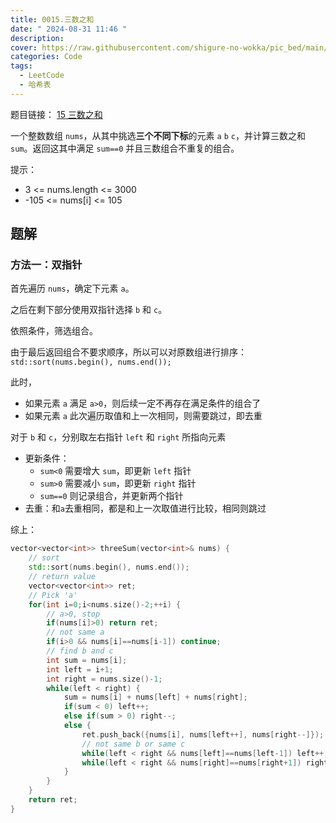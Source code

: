 ```yaml
---
title: 0015.三数之和
date: " 2024-08-31 11:46 "
description: 
cover: https://raw.githubusercontent.com/shigure-no-wokka/pic_bed/main/imgs/family_code.jpg
categories: Code
tags:
  - LeetCode
  - 哈希表
---
```


题目链接： [15 三数之和](https://leetcode.cn/problems/3sum/description/)

一个整数数组 `nums`，从其中挑选**三个不同下标**的元素 `a` `b` `c`，并计算三数之和 `sum`。返回这其中满足 `sum==0` 并且三数组合不重复的组合。

提示：
- 3 <= nums.length <= 3000
- -105 <= nums[i] <= 105

<!--more-->

## 题解

### 方法一：双指针

首先遍历 `nums`，确定下元素 `a`。

之后在剩下部分使用双指针选择 `b` 和 `c`。

依照条件，筛选组合。

由于最后返回组合不要求顺序，所以可以对原数组进行排序：`std::sort(nums.begin(), nums.end());`

此时，
- 如果元素 `a` 满足 `a>0`，则后续一定不再存在满足条件的组合了
- 如果元素 `a` 此次遍历取值和上一次相同，则需要跳过，即去重

对于 `b` 和 `c`，分别取左右指针 `left` 和 `right` 所指向元素

- 更新条件：
  - `sum<0` 需要增大 `sum`，即更新 `left` 指针
  - `sum>0` 需要减小 `sum`，即更新 `right` 指针
  - `sum==0` 则记录组合，并更新两个指针
- 去重：和`a`去重相同，都是和上一次取值进行比较，相同则跳过

综上：

```cpp
vector<vector<int>> threeSum(vector<int>& nums) {
    // sort
    std::sort(nums.begin(), nums.end());
    // return value
    vector<vector<int>> ret;
    // Pick 'a'
    for(int i=0;i<nums.size()-2;++i) {
        // a>0, stop
        if(nums[i]>0) return ret;
        // not same a
        if(i>0 && nums[i]==nums[i-1]) continue;
        // find b and c
        int sum = nums[i];
        int left = i+1;
        int right = nums.size()-1;
        while(left < right) {
            sum = nums[i] + nums[left] + nums[right];
            if(sum < 0) left++;
            else if(sum > 0) right--;
            else {
                ret.push_back({nums[i], nums[left++], nums[right--]});
                // not same b or same c
                while(left < right && nums[left]==nums[left-1]) left++;
                while(left < right && nums[right]==nums[right+1]) right--;
            }
        }
    }
    return ret;
}
```
